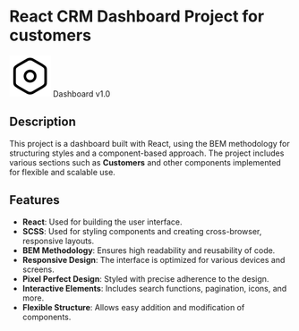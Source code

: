 # React CRM Dashboard Project for customers

![Logo](./src/assets/images/logo.svg) Dashboard v1.0

## Description

This project is a dashboard built with React, using the BEM methodology for
structuring styles and a component-based approach. The project includes various
sections such as **Customers** and other components implemented for flexible and
scalable use.

## Features

- **React**: Used for building the user interface.
- **SCSS**: Used for styling components and creating cross-browser, responsive
  layouts.
- **BEM Methodology**: Ensures high readability and reusability of code.
- **Responsive Design**: The interface is optimized for various devices and
  screens.
- **Pixel Perfect Design**: Styled with precise adherence to the design.
- **Interactive Elements**: Includes search functions, pagination, icons, and
  more.
- **Flexible Structure**: Allows easy addition and modification of components.
